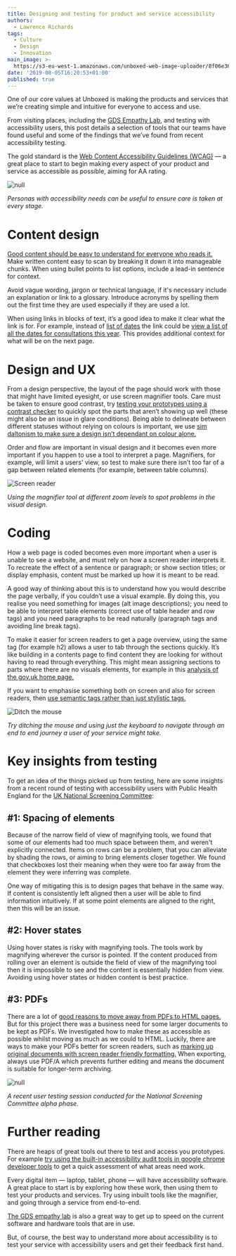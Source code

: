 ```yaml
---
title: Designing and testing for product and service accessibility
authors:
  - Lawrence Richards
tags:
  - Culture
  - Design
  - Innovation
main_image: >-
  https://s3-eu-west-1.amazonaws.com/unboxed-web-image-uploader/8f06e3630ef09a5e6734e65e6faa5400.jpg
date: '2019-08-05T16:20:53+01:00'
published: true
---
```

One of our core values at Unboxed is making the products and services that we’re creating simple and intuitive for everyone to access and use.

From visiting places, including the [GDS Empathy Lab](https://unboxed.co/blog/accessible-design-is-good-design-my-trip-to-the-gds-empathy-lab/), and testing with accessibility users, this post details a selection of tools that our teams have found useful and some of the findings that we’ve found from recent accessibility testing.

The gold standard is the [Web Content Accessibility Guidelines (WCAG)](https://www.w3.org/TR/WCAG21/) — a great place to start to begin making every aspect of your product and service as accessible as possible, aiming for AA rating.

![null](https://s3-eu-west-1.amazonaws.com/unboxed-web-image-uploader/b2cd57107acd1ddef5e7591000a81aad.png)

<i>Personas with accessibility needs can be useful to ensure care is taken at every stage.</i>

# Content design

[Good content should be easy to understand for everyone who reads it.](https://gds.blog.gov.uk/2016/02/23/writing-content-for-everyone/) Make written content easy to scan by breaking it down it into manageable chunks. When using bullet points to list options, include a lead-in sentence for context.

Avoid vague wording, jargon or technical language, if it's necessary include an explanation or link to a glossary. Introduce acronyms by spelling them out the first time they are used especially if they are used a lot. 

When using links in blocks of text, it’s a good idea to make it clear what the link is for. For example, instead of [list of dates](#) the link could be [view a list of all the dates for consultations this year](#). This provides additional context for what will be on the next page.

# Design and UX

From a design perspective, the layout of the page should work with those that might have limited eyesight, or use screen magnifier tools. Care must be taken to ensure good contrast, try [testing your prototypes using a contrast checker](https://contrast-checker.glitch.me/) to quickly spot the parts that aren’t showing up well (these might also be an issue in glare conditions). Being able to delineate between different statuses without relying on colours is important, we use [sim daltonism to make sure a design isn’t dependant on colour alone.](https://itunes.apple.com/gb/app/sim-daltonism/id693112260?mt=12) 

Order and flow are important in visual design and it becomes even more important if you happen to use a tool to interpret a page. Magnifiers, for example, will limit a users' view, so test to make sure there isn’t too far of a gap between related elements (for example, between table columns).  

![Screen reader](https://s3-eu-west-1.amazonaws.com/unboxed-web-image-uploader/2fc8f655c5c0017b7f02c665696ca1b3.png)

<i>Using the magnifier tool at different zoom levels to spot problems in the visual design.</i>

# Coding

How a web page is coded becomes even more important when a user is unable to see a website, and must rely on how a screen reader interprets it. To recreate the effect of a sentence or paragraph; or show section titles; or display emphasis, content must be marked up how it is meant to be read. 

A good way of thinking about this is to understand how you would describe the page verbally, if you couldn’t use a visual example. By doing this, you realise you need something for images (alt image descriptions); you need to be able to interpret table elements (correct use of table header and row tags) and you need paragraphs to be read naturally (paragraph tags and avoiding line break tags). 

To make it easier for screen readers to get a page overview, using the same tag (for example h2) allows a user to tab through the sections quickly. It’s like building in a contents page to find content they are looking for without having to read through everything. This might mean assigning sections to parts where there are no visuals elements, for example in this [analysis of the gov.uk home page.](https://www.nomensa.com/blog/2017/how-structure-headings-web-accessibility)

If you want to emphasise something both on screen and also for screen readers, then [use semantic tags rather than just stylistic tags.](https://support.siteimprove.com/hc/en-gb/articles/115002726312-Accessibility-Bold-vs-Strong-and-Italic-vs-Emphasis) 

![Ditch the mouse](https://s3-eu-west-1.amazonaws.com/unboxed-web-image-uploader/8f06e3630ef09a5e6734e65e6faa5400.jpg)

<i>Try ditching the mouse and using just the keyboard to navigate through an end to end journey a user of your service might take.</i>

# Key insights from testing

To get an idea of the things picked up from testing, here are some insights from a recent round of testing with accessibility users with Public Health England for the [UK National Screening Committee](https://www.gov.uk/government/groups/uk-national-screening-committee-uk-nsc):

## \#1: Spacing of elements

Because of the narrow field of view of magnifying tools, we found that some of our elements had too much space between them, and weren't explicitly connected. Items on rows can be a problem, that you can alleviate by shading the rows, or aiming to bring elements closer together. We found that checkboxes lost their meaning when they were too far away from the element they were inferring was complete.

One way of mitigating this is to design pages that behave in the same way. If content is consistently left aligned then a user will be able to find information intuitively. If at some point elements are aligned to the right, then this will be an issue.

## \#2: Hover states

Using hover states is risky with magnifying tools. The tools work by magnifying wherever the cursor is pointed. If the content produced from rolling over an element is outside the field of view of the magnifying tool then it is impossible to see and the content is essentially hidden from view. Avoiding using hover states or hidden content is best practice.

## \#3: PDFs

There are a lot of [good reasons to move away from PDFs to HTML pages.](https://gds.blog.gov.uk/2018/07/16/why-gov-uk-content-should-be-published-in-html-and-not-pdf/) But for this project there was a business need for some larger documents to be kept as PDFs. We investigated how to make these as accessible as possible whilst moving as much as we could to HTML. Luckily, there are ways to make your PDFs better for screen readers, such as [marking up original documents with screen reader friendly formatting.](https://www.washington.edu/accessibility/documents/word/) When exporting, always use PDF/A which prevents further editing and means the document is suitable for longer-term archiving.

![null](https://s3-eu-west-1.amazonaws.com/unboxed-web-image-uploader/943e98f29aee369d2371ee647d8cbca5.png)

<i>A recent user testing session conducted for the National Screening Committee alpha phase.</i>

# Further reading

There are heaps of great tools out there to test and access you prototypes. For example [try using the built-in accessibility audit tools in google chrome developer tools](https://developers.google.com/web/tools/lighthouse/) to get a quick assessment of what areas need work. 

Every digital item — laptop, tablet, phone — will have accessibility software. A great place to start is by exploring how these work, then using them to test your products and services. Try using inbuilt tools like the magnifier, and going through a service from end-to-end.

[The GDS empathy lab](https://gds.blog.gov.uk/2018/06/20/creating-the-uk-governments-accessibility-empathy-lab/) is also a great way to get up to speed on the current software and hardware tools that are in use.

But, of course, the best way to understand more about accessibility is to test your service with accessibility users and get their feedback first hand.
